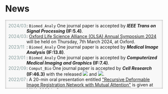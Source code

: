 # <i class="fas fa-rss "></i> News

<head>
	<title>Events</title>
	<style>
		.bottom_box {
			background-color: #F8F8F8;
			box-shadow: inset 0px 0px 5px -0.5px #888;
			/*z-index: 0px;*/
		}
		ul.events {
			list-style-type: none;
			width: auto; 
			padding: 10px;
			height: 200px; 
			overflow: auto; 
		}
		ul.events li {
			font-weight: normal;
			align-items: left;
			position: relative;
			padding-left: 58px;
			z-index: 0;
		}
		ul.events li:before {
			content: attr(data-date) "";
			font-weight: normal;
			color: #809898;
			position: absolute;
			left: 0px;
			z-index: 0;
		}
	</style>
</head>

<body>
<div class="bottom_box" >
	<ul class="events">
		<li data-date="2024/03">: <code>Biomed_Analy</code> One journal paper is accepted by <b><i>IEEE Trans on Signal Processing</i> (IF:5.4)</b>.</li>
		<li data-date="2024/03">: <a href="http://www.olsa.life/2024_Symposium/index.html">Oxford Life Science Alliance (OLSA) Annual Symposium 2024</a> will be held on Thursday, 7th March 2024, at Oxford.</li>
		<li data-date="2023/11">: <code>Biomed_Analy</code> One journal paper is accepted by <b><i>Medical Image Analysis</i> (IF:13.8)</b>.</li>
		<li data-date="2023/01">: <code>Biomed_Analy</code> One journal paper is accepted by <b><i>Computerized Medical Imaging and Graphics</i> (IF:7.4)</b>.</li>
		<li data-date="2022/09">: <code>Comput_Bio</code> One journal paper is accepted by <b><i>Cell Research </i> (IF:46.3)</b> with the released <a href="https://github.com/jianqingzheng/XBCR-net"><img src="https://img.shields.io/github/stars/jianqingzheng/XBCR-net?style=social&label=Code+★" /></a> and <a href="https://colab.research.google.com/github/jianqingzheng/XBCR-net/blob/main/XBCR_net.ipynb"><img src="https://colab.research.google.com/assets/colab-badge.svg" /></a>.</li>
		<li data-date="2022/07">: A 20-min oral presentation entitled <a href="https://link.springer.com/chapter/10.1007/978-3-031-12053-4_6">"Recursive Deformable Image Registration Network with Mutual Attention"</a> is given at MIUA 2022 in Cambridge.</li>
		<li data-date="2022/06">: <code>Surg_Navig</code> One conference paper is accepted by <b><i>MICCAI 2022</i></b> with the released <a href="https://github.com/br0202/M3Depth"><img src="https://img.shields.io/github/stars/br0202/M3Depth?style=social&label=Technique Code+★" /></a> and <a href="https://github.com/br0202/SL-Decoder"><img src="https://img.shields.io/github/stars/br0202/SL-Decoder?style=social&label=Data+★" /></a>.</li>
		<li data-date="2022/05">: <code>Biomed_Analy</code> Two conference papers are accepted by <b><i>MIUA 2022</i></b>, one oral presentation and one poster session.</li>
	</ul>
</div>
</body>
